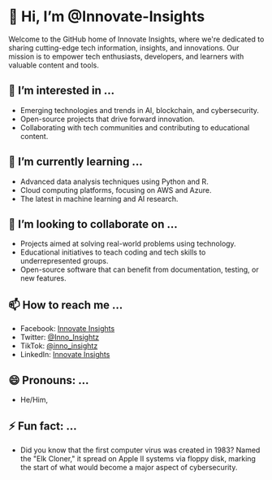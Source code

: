 # 👋 Hi, I’m @Innovate-Insights

Welcome to the GitHub home of Innovate Insights, where we're dedicated to sharing cutting-edge tech information, insights, and innovations. Our mission is to empower tech enthusiasts, developers, and learners with valuable content and tools.

## 👀 I’m interested in ...

- Emerging technologies and trends in AI, blockchain, and cybersecurity.
- Open-source projects that drive forward innovation.
- Collaborating with tech communities and contributing to educational content.

## 🌱 I’m currently learning ...

- Advanced data analysis techniques using Python and R.
- Cloud computing platforms, focusing on AWS and Azure.
- The latest in machine learning and AI research.

## 💞️ I’m looking to collaborate on ...

- Projects aimed at solving real-world problems using technology.
- Educational initiatives to teach coding and tech skills to underrepresented groups.
- Open-source software that can benefit from documentation, testing, or new features.

## 📫 How to reach me ...

- Facebook: [Innovate Insights](https://www.facebook.com/innovate.insightz/)
- Twitter: [@Inno_Insightz](https://twitter.com/Inno_Insightz)
- TikTok: [@inno_insightz](https://www.tiktok.com/@inno_insightz)
- LinkedIn: [Innovate Insights](https://www.linkedin.com/in/innovate-insights-ab00022b2/)


## 😄 Pronouns: ...

- He/Him,

## ⚡ Fun fact: ...

- Did you know that the first computer virus was created in 1983? Named the "Elk Cloner," it spread on Apple II systems via floppy disk, marking the start of what would become a major aspect of cybersecurity.

<!---
Innovate-Insights/Innovate-Insights is a ✨ special ✨ repository because its `README.md` (this file) appears on your GitHub profile.
You can click the Preview link above to take a look at your changes.
--->

